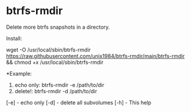 # btrfs-rmdir

Delete more btrfs snapshots in a directory.


Install:

wget -O /usr/local/sbin/btrfs-rmdir https://raw.githubusercontent.com/unix1984/btrfs-rmdir/main/btrfs-rmdir && chmod +x /usr/local/sbin/btrfs-rmdir





*Example:
1) echo only: btrfs-rmdir -e /path/to/dir
2) delete!: btrfs-rmdir -d /path/to/dir

[-e] - echo only
[-d] - delete all subvolumes
[-h] - This help

